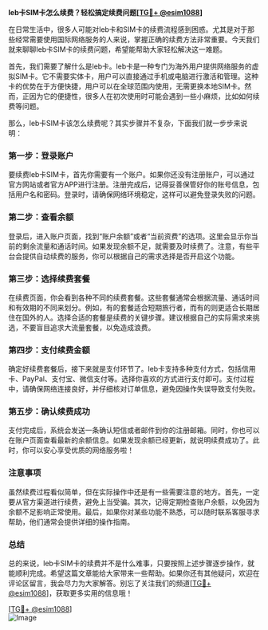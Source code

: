 **leb卡SIM卡怎么续费？轻松搞定续费问题[[TG💪+ @esim1088](https://t.me/s/esim1088)]**

在日常生活中，很多人可能对leb卡和SIM卡的续费流程感到困惑。尤其是对于那些经常需要使用国际网络服务的人来说，掌握正确的续费方法非常重要。今天我们就来聊聊leb卡SIM卡的续费问题，希望能帮助大家轻松解决这一难题。

首先，我们需要了解什么是leb卡。leb卡是一种专门为海外用户提供网络服务的虚拟SIM卡。它不需要实体卡，用户可以直接通过手机或电脑进行激活和管理。这种卡的优势在于方便快捷，用户可以在全球范围内使用，无需更换本地SIM卡。然而，正因为它的便捷性，很多人在初次使用时可能会遇到一些小麻烦，比如如何续费等问题。

那么，leb卡SIM卡该怎么续费呢？其实步骤并不复杂，下面我们就一步步来说明：

### **第一步：登录账户**
要续费leb卡SIM卡，首先你需要有一个账户。如果你还没有注册账户，可以通过官方网站或者官方APP进行注册。注册完成后，记得妥善保管好你的账号信息，包括用户名和密码。登录时，请确保网络环境稳定，这样可以避免登录失败的问题。

### **第二步：查看余额**
登录后，进入账户页面，找到“账户余额”或者“当前资费”的选项。这里会显示你当前的剩余流量和通话时间。如果发现余额不足，就需要及时续费了。注意，有些平台会提供自动续费的服务，你可以根据自己的需求选择是否开启这个功能。

### **第三步：选择续费套餐**
在续费页面，你会看到各种不同的续费套餐。这些套餐通常会根据流量、通话时间和有效期的不同来划分。例如，有的套餐适合短期旅行者，而有的则更适合长期居住在国外的人。选择合适的套餐是续费的关键步骤。建议根据自己的实际需求来挑选，不要盲目追求大流量套餐，以免造成浪费。

### **第四步：支付续费金额**
确定好续费套餐后，接下来就是支付环节了。leb卡支持多种支付方式，包括信用卡、PayPal、支付宝、微信支付等。选择你喜欢的方式进行支付即可。支付过程中，请确保网络连接良好，并仔细核对订单信息，避免因操作失误导致支付失败。

### **第五步：确认续费成功**
支付完成后，系统会发送一条确认短信或者邮件到你的注册邮箱。同时，你也可以在账户页面查看最新的余额信息。如果发现余额已经更新，就说明续费成功了。此时，你可以安心享受优质的网络服务啦！

### **注意事项**
虽然续费过程看似简单，但在实际操作中还是有一些需要注意的地方。首先，一定要从官方渠道进行续费，避免上当受骗。其次，记得定期检查账户余额，以免因为余额不足影响正常使用。最后，如果你对某些功能不熟悉，可以随时联系客服寻求帮助，他们通常会提供详细的操作指南。

### **总结**
总的来说，leb卡SIM卡的续费并不是什么难事，只要按照上述步骤逐步操作，就能顺利完成。希望这篇文章能给大家带来一些帮助。如果你还有其他疑问，欢迎在评论区留言，我会尽力为大家解答。别忘了关注我们的频道[[TG💪+ @esim1088](https://t.me/s/esim1088)]，获取更多实用的信息哦！

[[TG💪+ @esim1088](https://t.me/s/esim1088)]  
![Image](https://i.postimg.cc/4NQfJmqS/Snipaste-2025-05-13-00-14-12.png)